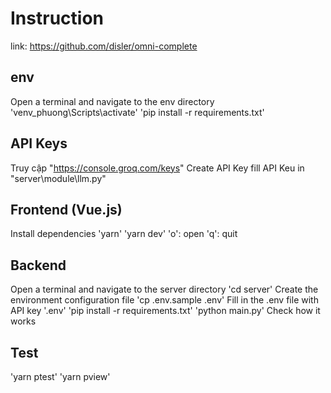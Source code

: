 # Instruction
link: https://github.com/disler/omni-complete

## env
Open a terminal and navigate to the env directory
'venv_phuong\Scripts\activate'
'pip install -r requirements.txt'


## API Keys
Truy cập "https://console.groq.com/keys"
Create API Key
fill API Keu in "server\module\llm.py"

## Frontend (Vue.js)
Install dependencies
'yarn'
'yarn dev'
'o': open
'q': quit

## Backend
Open a terminal and navigate to the server directory
'cd server'
Create the environment configuration file
'cp .env.sample .env'
Fill in the .env file with API key 
'.env'
'pip install -r requirements.txt'
'python main.py'
Check how it works

## Test
'yarn ptest'
'yarn pview'

